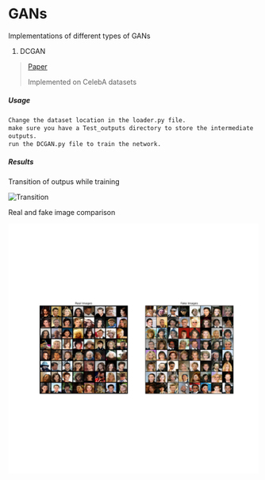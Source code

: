 # GANs

Implementations of different types of GANs

1. DCGAN
  > [Paper](https://arxiv.org/abs/1511.06434)
  > 
  > Implemented on CelebA datasets
   ##### Usage 
   
    Change the dataset location in the loader.py file.
    make sure you have a Test_outputs directory to store the intermediate outputs.
    run the DCGAN.py file to train the network.
    
   ##### Results
   Transition of outpus while training
   
   ![Transition](https://github.com/Atharva-K12/GANs/blob/main/Test_outputs/DCGAN_gif.gif) 
   
   Real and fake image comparison
   
   ![Comparison](https://github.com/Atharva-K12/GANs/blob/main/Test_outputs/Comparison.png)

    
    
